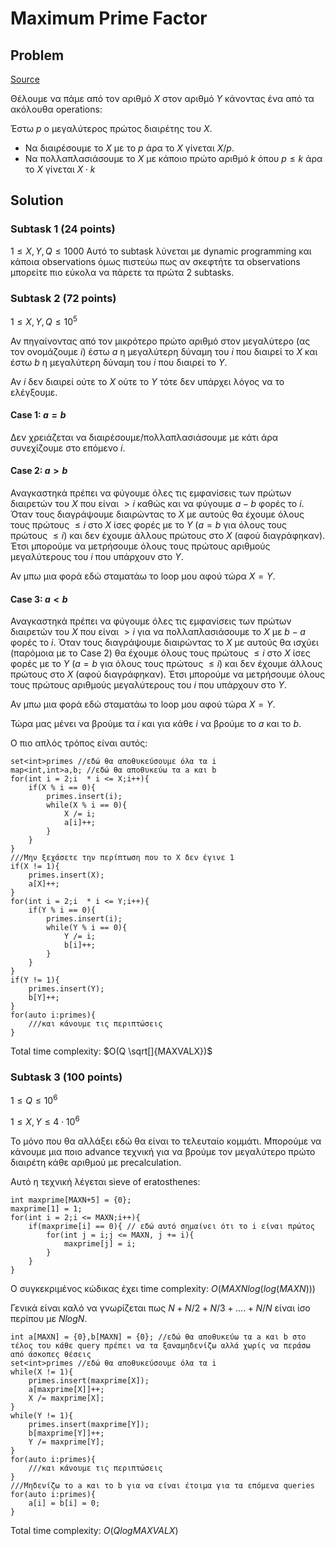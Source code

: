 # Maximum Prime Factor
## Problem

[Source](https://jboi2022.lrmd.ro/document/day1/mpf.pdf)

Θέλουμε να πάμε από τον αριθμό $Χ$ στον αριθμό $Y$ κάνοντας ένα από τα ακόλουθα operations:

Έστω $p$ ο μεγαλύτερος πρώτος διαιρέτης του $Χ$.
- Να διαιρέσουμε το $Χ$ με το $p$ άρα το $X$ γίνεται $X/p$.
- Να πολλαπλασιάσουμε το $Χ$ με κάποιο πρώτο αριθμό $k$ όπου $p \le k$ άρα το $X$ γίνεται $X \cdot k$

## Solution

### Subtask 1 (24 points)
$1 \le X,Y,Q \le 1000$
Αυτό το subtask λύνεται με dynamic programming και κάποια observations όμως πιστεύω πως αν σκεφτήτε τα observations μπορείτε πιο εύκολα να πάρετε τα πρώτα 2 subtasks.

### Subtask 2 (72 points)
$1 \le X,Y,Q \le 10^5$

Αν πηγαίνοντας από τον μικρότερο πρώτο αριθμό στον μεγαλύτερο (ας τον ονομάζουμε $i$) έστω $a$ η μεγαλύτερη δύναμη του $i$ που διαιρεί το $Χ$ και έστω $b$ η μεγαλύτερη δύναμη του $i$ που διαιρεί το $Y$.

Αν $i$ δεν διαιρεί ούτε το $Χ$ ούτε το $Y$ τότε δεν υπάρχει λόγος να το ελέγξουμε. 

#### Case $1$: $a = b$
Δεν χρειάζεται να διαιρέσουμε/πολλαπλασιάσουμε με κάτι άρα συνεχίζουμε στο επόμενο $i$.

#### Case $2$: $a > b$
Αναγκαστηκά πρέπει να φύγουμε όλες τις εμφανίσεις των πρώτων διαιρετών του $Χ$ που είναι $> i$ καθώς και να φύγουμε $a - b$ φορές το $i$. Όταν τους διαγράψουμε διαιρώντας το $Χ$ με αυτούς θα έχουμε όλους τους πρώτους $\le i$ στο $Χ$ ίσες φορές με το $Y$ ($a = b$ για όλους τους πρώτους $\le i$) και δεν έχουμε άλλους πρώτους στο $X$ (αφού διαγράφηκαν). Έτσι μπορούμε να μετρήσουμε όλους τους πρώτους αριθμούς μεγαλύτερους του $i$ που υπάρχουν στο $Y$.

Αν μπω μια φορά εδώ σταματάω το loop μου αφού τώρα $Χ = Y$.

#### Case $3$: $a < b$
Αναγκαστηκά πρέπει να φύγουμε όλες τις εμφανίσεις των πρώτων διαιρετών του $Χ$ που είναι $> i$ για να πολλαπλασιάσουμε το $Χ$ με $b - a$ φορές το $i$. Όταν τους διαγράψουμε διαιρώντας το $Χ$ με αυτούς θα ισχύει (παρόμοια με το Case $2$) θα έχουμε όλους τους πρώτους $\le i$ στο $Χ$ ίσες φορές με το $Y$ ($a = b$ για όλους τους πρώτους $\le i$) και δεν έχουμε άλλους πρώτους στο $X$ (αφού διαγράφηκαν). Έτσι μπορούμε να μετρήσουμε όλους τους πρώτους αριθμούς μεγαλύτερους του $i$ που υπάρχουν στο $Y$.

Αν μπω μια φορά εδώ σταματάω το loop μου αφού τώρα $Χ = Y$.

Τώρα μας μένει να βρούμε τα $i$ και για κάθε $i$ να βρούμε το $a$ και το $b$.

Ο πιο απλός τρόπος είναι αυτός: 

```
set<int>primes //εδώ θα αποθυκεύσουμε όλα τα i
map<int,int>a,b; //εδώ θα αποθυκεύω τα a και b
for(int i = 2;i  * i <= X;i++){
    if(X % i == 0){
        primes.insert(i);
        while(X % i == 0){
            X /= i;
            a[i]++;
        }
    }
}
///Μην ξεχάσετε την περίπτωση που το X δεν έγινε 1
if(X != 1){
    primes.insert(X);
    a[X]++;
}
for(int i = 2;i  * i <= Y;i++){
    if(Y % i == 0){
        primes.insert(i);
        while(Y % i == 0){
            Y /= i;
            b[i]++;
        }
    }
}
if(Y != 1){
    primes.insert(Y);
    b[Y]++;
}
for(auto i:primes){
    ///και κάνουμε τις περιπτώσεις
}
```
Total time complexity: $O(Q \sqrt[]{ΜΑΧVALX})$

### Subtask 3 (100 points)
$1 \le Q \le 10^6$

$1 \le X,Y \le 4\cdot10^6$

To μόνο που θα αλλάξει εδώ θα είναι το τελευταίο κομμάτι. Μπορούμε να κάνουμε μια ποιο advance τεχνική για να βρούμε τον μεγαλύτερο πρώτο διαιρέτη κάθε αριθμού με precalculation.

Αυτό η τεχνική λέγεται sieve of eratosthenes:

```
int maxprime[MAXN+5] = {0};
maxprime[1] = 1;
for(int i = 2;i <= MAXN;i++){
    if(maxprime[i] == 0){ // εδώ αυτό σημαίνει ότι το i είναι πρώτος
        for(int j = i;j <= MAXN, j += i){
            maxprime[j] = i;
        }
    }
}
```
O συγκεκριμένος κώδικας έχει time complexity: $O(ΜΑΧΝ log(log({MAXN})))$

Γενικά είναι καλό να γνωρίζεται πως $Ν + Ν/2 + Ν/3 + .... + Ν/Ν$ είναι ίσο περίπου με $Ν log N$.

```
int a[MAXN] = {0},b[MAXN] = {0}; //εδώ θα αποθυκεύω τα a και b στο τέλος του κάθε query πρέπει να τα ξαναμηδενίζω αλλά χωρίς να περάσω από άσκοπες θέσεις
set<int>primes //εδώ θα αποθυκεύσουμε όλα τα i
while(X != 1){
    primes.insert(maxprime[X]);
    a[maxprime[X]]++;
    X /= maxprime[X];
}
while(Y != 1){
    primes.insert(maxprime[Y]);
    b[maxprime[Y]]++;
    Y /= maxprime[Y];
}
for(auto i:primes){
    ///και κάνουμε τις περιπτώσεις
}
///Μηδενίζω το a και το b για να είναι έτοιμα για τα επόμενα queries
for(auto i:primes){
    a[i] = b[i] = 0;
}
```
Total time complexity: $O(Q log{MAXVALX})$
 
